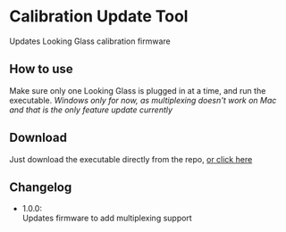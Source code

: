 # Calibration Update Tool
Updates Looking Glass calibration firmware

## How to use
Make sure only one Looking Glass is plugged in at a time, and run the executable. *Windows only for now, as multiplexing doesn't work on Mac and that is the only feature update currently*

## Download
Just download the executable directly from the repo, [or click here](https://github.com/Looking-Glass/Calibration-Update-Tool/raw/master/CalibrationTool.exe)

## Changelog
- 1.0.0:\
Updates firmware to add multiplexing support
